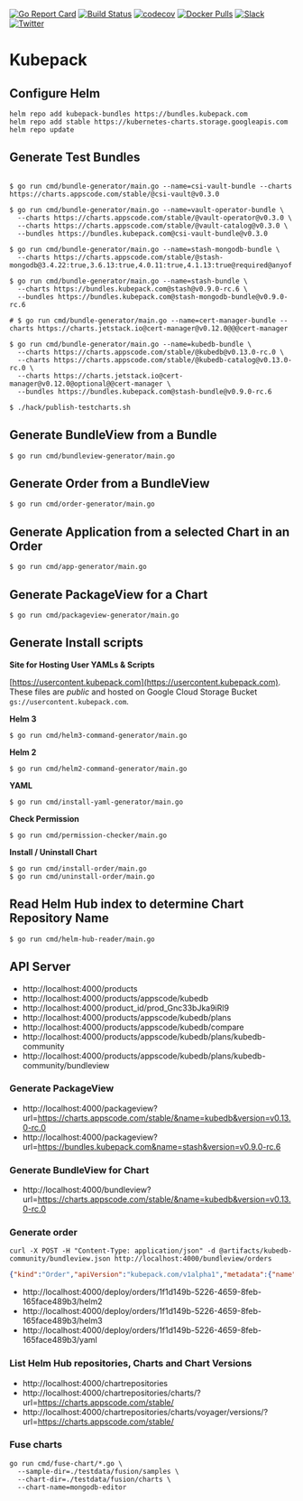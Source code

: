 [![Go Report Card](https://goreportcard.com/badge/kubepack.dev/kubepack)](https://goreportcard.com/report/kubepack.dev/kubepack)
[![Build Status](https://github.com/kubepack/kubepack/workflows/CI/badge.svg)](https://github.com/kubepack/kubepack/actions?workflow=CI)
[![codecov](https://codecov.io/gh/kubepack/kubepack/branch/master/graph/badge.svg)](https://codecov.io/gh/kubepack/kubepack)
[![Docker Pulls](https://img.shields.io/docker/pulls/kubepack/kubepack-operator.svg)](https://hub.docker.com/r/kubepack/kubepack-operator/)
[![Slack](http://slack.kubernetes.io/badge.svg)](http://slack.kubernetes.io/#kubepack)
[![Twitter](https://img.shields.io/twitter/follow/kubepack.svg?style=social&logo=twitter&label=Follow)](https://twitter.com/intent/follow?screen_name=Kubepack)

# Kubepack

## Configure Helm

```console
helm repo add kubepack-bundles https://bundles.kubepack.com
helm repo add stable https://kubernetes-charts.storage.googleapis.com
helm repo update
```

## Generate Test Bundles

```console

$ go run cmd/bundle-generator/main.go --name=csi-vault-bundle --charts https://charts.appscode.com/stable/@csi-vault@v0.3.0

$ go run cmd/bundle-generator/main.go --name=vault-operator-bundle \
  --charts https://charts.appscode.com/stable/@vault-operator@v0.3.0 \
  --charts https://charts.appscode.com/stable/@vault-catalog@v0.3.0 \
  --bundles https://bundles.kubepack.com@csi-vault-bundle@v0.3.0

$ go run cmd/bundle-generator/main.go --name=stash-mongodb-bundle \
  --charts https://charts.appscode.com/stable/@stash-mongodb@3.4.22:true,3.6.13:true,4.0.11:true,4.1.13:true@required@anyof

$ go run cmd/bundle-generator/main.go --name=stash-bundle \
  --charts https://bundles.kubepack.com@stash@v0.9.0-rc.6 \
  --bundles https://bundles.kubepack.com@stash-mongodb-bundle@v0.9.0-rc.6

# $ go run cmd/bundle-generator/main.go --name=cert-manager-bundle --charts https://charts.jetstack.io@cert-manager@v0.12.0@@@cert-manager

$ go run cmd/bundle-generator/main.go --name=kubedb-bundle \
  --charts https://charts.appscode.com/stable/@kubedb@v0.13.0-rc.0 \
  --charts https://charts.appscode.com/stable/@kubedb-catalog@v0.13.0-rc.0 \
  --charts https://charts.jetstack.io@cert-manager@v0.12.0@optional@@cert-manager \
  --bundles https://bundles.kubepack.com@stash-bundle@v0.9.0-rc.6

$ ./hack/publish-testcharts.sh
```

## Generate BundleView from a Bundle

```console
$ go run cmd/bundleview-generator/main.go
```

## Generate Order from a BundleView

```console
$ go run cmd/order-generator/main.go
```

## Generate Application from a selected Chart in an Order

```console
$ go run cmd/app-generator/main.go
```

## Generate PackageView for a Chart

```console
$ go run cmd/packageview-generator/main.go
```

## Generate Install scripts

**Site for Hosting User YAMLs & Scripts**

[https://usercontent.kubepack.com](https://usercontent.kubepack.com). These files are *public* and hosted on Google Cloud Storage Bucket `gs://usercontent.kubepack.com`.

**Helm 3**
```console
$ go run cmd/helm3-command-generator/main.go
```

**Helm 2**
```console
$ go run cmd/helm2-command-generator/main.go
```

**YAML**
```console
$ go run cmd/install-yaml-generator/main.go
```

**Check Permission**
```console
$ go run cmd/permission-checker/main.go
```

**Install / Uninstall Chart**
```console
$ go run cmd/install-order/main.go
$ go run cmd/uninstall-order/main.go
```

## Read Helm Hub index to determine Chart Repository Name

```console
$ go run cmd/helm-hub-reader/main.go
```

## API Server

- http://localhost:4000/products
- http://localhost:4000/products/appscode/kubedb
- http://localhost:4000/product_id/prod_Gnc33bJka9iRl9
- http://localhost:4000/products/appscode/kubedb/plans
- http://localhost:4000/products/appscode/kubedb/compare
- http://localhost:4000/products/appscode/kubedb/plans/kubedb-community
- http://localhost:4000/products/appscode/kubedb/plans/kubedb-community/bundleview

### Generate PackageView

- http://localhost:4000/packageview?url=https://charts.appscode.com/stable/&name=kubedb&version=v0.13.0-rc.0
- http://localhost:4000/packageview?url=https://bundles.kubepack.com&name=stash&version=v0.9.0-rc.6

### Generate BundleView for Chart

- http://localhost:4000/bundleview?url=https://charts.appscode.com/stable/&name=kubedb&version=v0.13.0-rc.0

### Generate order

```console
curl -X POST -H "Content-Type: application/json" -d @artifacts/kubedb-community/bundleview.json http://localhost:4000/bundleview/orders
```

```json
{"kind":"Order","apiVersion":"kubepack.com/v1alpha1","metadata":{"name":"kubedb-community","uid":"1f1d149b-5226-4659-8feb-165face489b3","creationTimestamp":"2020-02-26T12:00:24Z"},"spec":{"items":[{"chart":{"url":"https://charts.appscode.com/stable/","name":"kubedb","version":"v0.13.0-rc.0","releaseName":"kubedb","namespace":"kube-system","bundle":{"name":"kubedb-community","url":"https://bundles.kubepack.com","version":"v0.13.0-rc.0"}}},{"chart":{"url":"https://charts.appscode.com/stable/","name":"kubedb-catalog","version":"v0.13.0-rc.0","releaseName":"kubedb-catalog","namespace":"kube-system","bundle":{"name":"kubedb-community","url":"https://bundles.kubepack.com","version":"v0.13.0-rc.0"}}}]},"status":{}}
```

- http://localhost:4000/deploy/orders/1f1d149b-5226-4659-8feb-165face489b3/helm2
- http://localhost:4000/deploy/orders/1f1d149b-5226-4659-8feb-165face489b3/helm3
- http://localhost:4000/deploy/orders/1f1d149b-5226-4659-8feb-165face489b3/yaml

### List Helm Hub repositories, Charts and Chart Versions

- http://localhost:4000/chartrepositories
- http://localhost:4000/chartrepositories/charts/?url=https://charts.appscode.com/stable/
- http://localhost:4000/chartrepositories/charts/voyager/versions/?url=https://charts.appscode.com/stable/

### Fuse charts

```
go run cmd/fuse-chart/*.go \
  --sample-dir=./testdata/fusion/samples \
  --chart-dir=./testdata/fusion/charts \
  --chart-name=mongodb-editor
```

